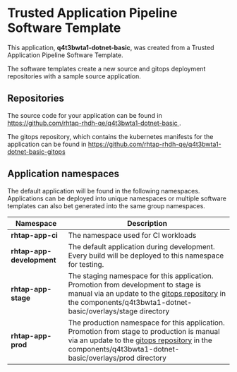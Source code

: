 # Trusted Application Pipeline Software Template

This application, **q4t3bwta1-dotnet-basic**, was created from a Trusted Application Pipeline Software Template.

The software templates create a new source and gitops deployment repositories with a sample source application. 

## Repositories

The source code for your application can be found in [https://github.com/rhtap-rhdh-qe/q4t3bwta1-dotnet-basic ](https://github.com/rhtap-rhdh-qe/q4t3bwta1-dotnet-basic ).
 
The gitops repository, which contains the kubernetes manifests for the application can be found in 
[https://github.com/rhtap-rhdh-qe/q4t3bwta1-dotnet-basic-gitops ](https://github.com/rhtap-rhdh-qe/q4t3bwta1-dotnet-basic-gitops ) 

## Application namespaces 

The default application will be found in the following namespaces. Applications can be deployed into unique namespaces or multiple software templates can also bet generated into the same group namespaces.  

|  Namespace   |  Description   |  
| -------- | -------- |
| **rhtap-app-ci** | The namespace used for CI workloads |
| **rhtap-app-development** | The default application during development. Every build will be deployed to this namespace for testing. |
| **rhtap-app-stage** | The staging namespace for this application. Promotion from development to stage is manual via an update to the [gitops repository](https://github.com/rhtap-rhdh-qe/q4t3bwta1-dotnet-basic-gitops ) in the components/q4t3bwta1-dotnet-basic/overlays/stage directory |
| **rhtap-app-prod** | The production namespace for this application. Promotion from stage to production is manual via an update to the [gitops repository](https://github.com/rhtap-rhdh-qe/q4t3bwta1-dotnet-basic-gitops ) in the components/q4t3bwta1-dotnet-basic/overlays/prod directory |